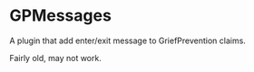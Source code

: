 GPMessages
==========

A plugin that add enter/exit message to GriefPrevention claims.


Fairly old, may not work.
